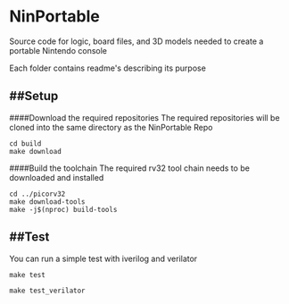 # NinPortable
Source code for logic, board files, and 3D models needed to create a portable Nintendo console

Each folder contains readme's describing its purpose

##Setup
---------------------------------------
####Download the required repositories
The required repositories will be cloned into the same directory as the NinPortable Repo

	cd build
	make download


####Build the toolchain
The required rv32 tool chain needs to be downloaded and installed

	cd ../picorv32
	make download-tools
	make -j$(nproc) build-tools


##Test
---------------------------------------
You can run a simple test with iverilog and verilator

	make test

	make test_verilator
